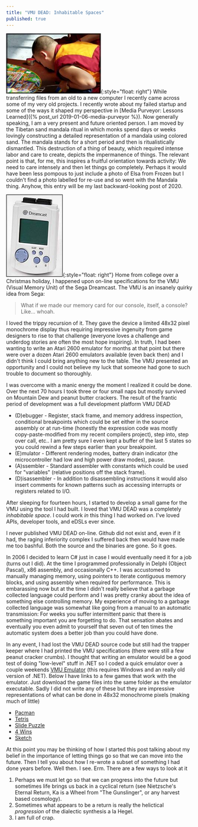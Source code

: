 ```yaml
---
title: "VMU DEAD: Inhabitable Spaces"
published: true
---
```


![Mandala](/assets/MandalaScaled.jpg){:style="float: right"} While transferring files from an old to a new computer I recently came across some of my very old projects. I recently wrote about my failed startup and some of the ways it shaped my perspective in [Media Purveyor: Lessons Learned]({% post_url 2019-01-06-media-purveyor %}). Now generally speaking, I am a very present and future oriented person. I am moved by the Tibetan sand mandala ritual in which monks spend days or weeks lovingly constructing a detailed representation of a mandala using colored sand. The mandala stands for a short period and then is ritualistically dismantled. This destruction of a thing of beauty, which required intense labor and care to create, depicts the impermanence of things. The relevant point is that, for me, this inspires a fruitful orientation towards activity: We need to care intensely and then let things go completely. Perhaps it would have been less pompous to just include a photo of Elsa from Frozen but I couldn't find a photo labelled for re-use and so went with the Mandala thing. Anyhow, this entry will be my last backward-looking post of 2020. 

![VMU](/assets/VMUScaled.jpg){:style="float: right"} Home from college over a Christmas holiday, I happened upon on-line specifications for the VMU (Visual Memory Unit) of the Sega Dreamcast. The VMU is an insanely quirky idea from Sega: 
> What if we made our memory card for our console, itself, a console? Like... whoah.

I loved the trippy recursion of it. They gave the device a limited 48x32 pixel monochrome display thus requiring impressive ingenuity from game designers to rise to that challenge (everyone loves a challenge and underdog stories are often the most hope inspiring). In truth, I had been wanting to write an Atari 2600 emulator for months at that point but there were over a dozen Atari 2600 emulators available (even back then) and I didn't think I could bring anything new to the table. The VMU presented an opportunity and I could not believe my luck that someone had gone to such trouble to document so thoroughly. 

I was overcome with a manic energy the moment I realized it could be done. Over the next 70 hours I took three or four small naps but mostly survived on Mountain Dew and peanut butter crackers. The result of the frantic period of development was a full development platform VMU DEAD 
* (D)ebugger - Register, stack frame, and memory address inspection, conditional breakpoints which could be set either in the source assembly or at run-time (honestly the expression code was mostly copy-paste-modified from my recent compilers project), step into, step over call, etc.. I am pretty sure I even kept a buffer of the last 5 states so you could rewind a few steps earlier than your breakpoint. 
* (E)mulator - Different rendering modes, battery drain indicator (the microcontroller had low and high power draw modes), pause.
* (A)ssembler - Standard assembler with constants which could be used for "variables" (relative positions off the stack frame).
* (D)isassembler - In addition to disassembling instructions it would also insert comments for known patterns such as accessing interrupts or registers related to I/O. 

After sleeping for fourteen hours, I started to develop a small game for the VMU using the tool I had built. I loved that VMU DEAD was a completely _inhabitable space_. I could work _in_ this thing I had worked _on_. I've loved APIs, developer tools, and eDSLs ever since. 

I never published VMU DEAD on-line. Github did not exist and, even if it had, the raging inferiority complex I suffered back then would have made me too bashful. Both the source and the binaries are gone. So it goes.

In 2006 I decided to learn C# just in case I would eventually need it for a job (turns out I did). At the time I programmed professionally in Delphi (Object Pascal), x86 assembly, and occasionally C++. I was accustomed to manually managing memory, using pointers to iterate contiguous memory blocks, and using assembly when required for performance. This is embarassing now but at the time I didn't really believe that a garbage collected language could perform and I was pretty cranky about the idea of something else controlling memory. My experience of moving to a garbage collected language was somewhat like going from a manual to an automatic transmission: For weeks you suffer intermittent panic that there is something important you are forgetting to do. That sensation abates and eventually you even admit to yourself that seven out of ten times the automatic system does a better job than you could have done. 

In any event, I had lost the VMU DEAD source code but still had the trapper keeper where I had printed the VMU specifications (there were still a few peanut cracker crumbs). I thought that writing an emulator would be a good test of doing "low-level" stuff in .NET so I coded a quick emulator over a couple weekends [VMU Emulator](/assets/VMUEmulator.exe) (this requires Windows and an really old version of .NET). Below I have links to a few games that work with the emulator. Just download the game files into the same folder as the emulator executable. Sadly I did not write any of these but they are impressive representations of what can be done in 48x32 monochrome pixels (making much of little)
* [Pacman](/assets/PACMAN.VMS)
* [Tetris](/assets/TETRIS.VMS)
* [Slide Puzzle](/assets/SlidePuzzle.VMS)
* [4 Wins](/assets/4WINS.VMS)
* [Sketch](/assets/SKETCH.VMS)

At this point you may be thinking of how I started this post talking about my belief in the importance of letting things go so that we can move into the future. Then I tell you about how I re-wrote a subset of something I had done years before. Well then. I see. Erm. There are a few ways to look at it 
1. Perhaps we must let go so that we can progress into the future but sometimes life brings us back in a cyclical return (see Nietzsche's Eternal Return, Ka is a Wheel from "The Gunslinger", or any harvest based cosmology).
2. Sometimes what appears to be a return is really the helictical _progression_ of the dialectic synthesis a la Hegel.  
3. I am full of crap. 
